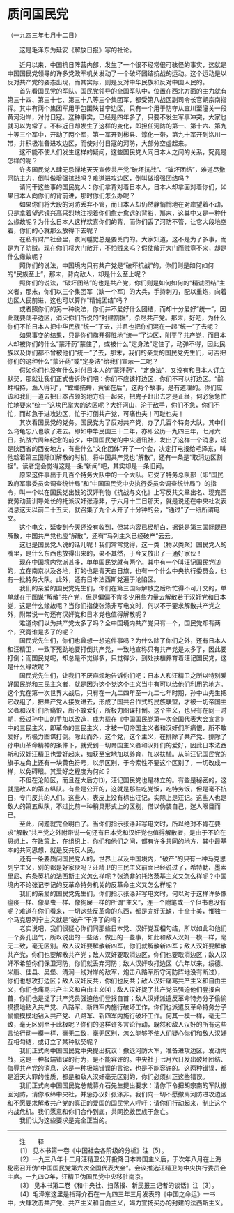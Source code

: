 # 质问国民党  
（一九四三年七月十二日）  
  
　　这是毛泽东为延安《解放日报》写的社论。   
  
　　近月以来，中国抗日阵营内部，发生了一个很不经常很可骇怪的事实，这就是中国国民党领导的许多党政军机关发动了一个破坏团结抗战的运动。这个运动是以反对共产党的姿态出现，而其实际，则是反对中华民族和反对中国人民的。   
　　首先看国民党的军队。国民党领导的全国军队中，位置在西北方面的主力就有第三十四、第三十七、第三十八等三个集团军，都受第八战区副司令长官胡宗南指挥。其中有两个集团军用于包围陕甘宁边区，只有一个用于防守从宜川至潼关一段黄河沿岸，对付日寇。这种事实，已经是四年多了，只要不发生军事冲突，大家也就习以为常了。不料近日却发生了这样的变化，即担任河防的第一、第十六、第九十等三个军中，开动了两个军，第一军开到彬县、淳化一带，第九十军开到洛川一带，并积极准备进攻边区，而使对付日寇的河防，大部分空虚起来。   
　　这不能不使人们发生这样的疑问，这些国民党人同日本人之间的关系，究竟是怎样的呢？   
　　许多国民党人肆无忌惮地天天宣传共产党“破坏抗战”、“破坏团结”，难道尽撤河防主力，倒叫做增强抗战吗？难道进攻边区，倒叫做增强团结吗？   
　　请问干这些事的国民党人：你们拿背对着日本人，日本人却拿面对着你们，如果日本人向你们的背前进，那时你们怎么办呢？   
　　如果你们将大段的河防丢弃不管，而日本人却仍然静悄悄地在对岸望着不动，只是拿着望远镜兴高采烈地注视着你们愈走愈远的背影，那末，这其中又是一种什么缘故呢？为什么日本人这样欢喜你们的背，而你们丢了河防不管，让它大段地空着，你们的心就那么放得下去呢？   
　　在私有财产社会里，夜间睡觉总是要关门的。大家知道，这不是为了多事，而是为了防贼。现在你们将大门敞开，不怕贼来吗？假使敞开大门而贼竟不来，却是什么缘故呢？   
　　照你们的说法，中国境内只有共产党是“破坏抗战”的，你们则是如何如何的“民族至上”，那末，背向敌人，却是什么至上呢？   
　　照你们的说法，“破坏团结”的也是共产党，你们则是如何如何的“精诚团结”主义者，那末，你们以三个集团军（缺一个军）的大兵，手持刺刀，配以重炮，向着边区人民前进，这也可以算作“精诚团结”吗？   
　　或者照你们的另一种说法，你们并不爱好什么团结，而却十分爱好“统一”，因此就要荡平边区，消灭你们所说的“封建割据”，杀尽共产党。那末，好吧，为什么你们不怕日本人把中华民族“统一”了去，并且也把你们混在一起“统一”了去呢？   
　　如果事变的结果，只是你们旗开得胜地“统一”了边区，削平了共产党，而日本人却被你们的什么“蒙汗药”蒙住了，或被什么“定身法”定住了，动弹不得，因此民族以及你们都不曾被他们“统一”了去，那末，我们的亲爱的国民党先生们，可否把你们的这种什么“蒙汗药”或“定身法”给我们宣示一二呢？   
　　假如你们也没有什么对付日本人的“蒙汗药”、“定身法”，又没有和日本人订立默契，那就让我们正式告诉你们吧：你们不应该打边区，你们不可以打边区。“鹬蚌相持，渔人得利”，“螳螂捕蝉，黄雀在后”，这两个故事，是有道理的。你们应该和我们一道去把日本占领的地方统一起来，把鬼子赶出去才是正经，何必急急忙忙地要来“统一”这块巴掌大的边区呢？大好河山，沦于敌手，你们不急，你们不忙，而却急于进攻边区，忙于打倒共产党，可痛也夫！可耻也夫！   
　　其次看国民党的党务。国民党为了反对共产党，办了几百个特务大队，其中什么乌龟忘八也收了进去。即如中华民国三十二年，亦即公历一九四三年，七月六日，抗战六周年纪念的前夕，中国国民党的中央通讯社，发出了这样一个消息，说是陕西省的西安地方，有些什么“文化团体”开了一个会，决定打电报给毛泽东，叫他趁着第三国际⑴解散的时机，将中国共产党也“解散”，还有一条是“取消边区割据”。读者定会觉得这是一条“新闻”吧，其实却是一条旧闻。   
　　原来这件事出于几百个特务大队中的一个大队。它受了特务总队部（即“国民政府军事委员会调查统计局”和“中国国民党中央执行委员会调查统计局”）的指令，叫一个以在国民党出钱的汉奸刊物《抗战与文化》上写反共文章出名、现充西安劳动营训导处长的托派汉奸张涤非，于六月十二日那天，就是说还在中央社发表消息这天以前二十五天，就召集了九个人开了十分钟的会，“通过”了一纸所谓电文。   
　　这个电文，延安到今天还没有收到，但其内容已经明白，据说是第三国际既已解散，中国共产党也应“解散”，还有“马列主义已经破产”云云。   
　　这也是国民党人说的话儿呢！我们常常觉得，这一类（物以类聚）国民党人的嘴里，是什么东西也放得出来的，果不其然，于今又放出了一通好家伙！   
　　现在中国境内党派甚多，单单国民党就有两个。其中有一个叫汪记国民党⑵的，立在南京以及各地，打的也是青天白日旗，也有一个什么中央执行委员会，也有一批特务大队。此外，还有日本法西斯党遍于沦陷区。   
　　我们的亲爱的国民党先生们，你们在第三国际解散之后所忙得不可开交的，单单就在于图谋“解散”共产党，但是偏偏不肯多少用些力量去解散若干汉奸党和日本党，这是什么缘故呢？当你们指使张涤非写电文时，何以不于要求解散共产党之外，附带说一句还有汉奸党和日本党也值得解散呢？   
　　难道你们以为共产党太多了吗？全中国境内共产党只有一个，国民党却有两个，究竟谁是多了的呢？   
　　国民党先生们，你们也曾想一想这件事吗？为什么除了你们之外，还有日本人和汪精卫，一致下死劲地要打倒共产党，一致地宣称只有共产党是太多了，因此要打倒；而国民党呢，却总是不觉得多，只觉得少，到处扶植养育着汪记国民党，这是什么缘故呢？   
　　国民党先生们，让我们不厌麻烦地告诉你们吧：日本人和汪精卫之所以特别爱好国民党和三民主义者，就是因为这个党这个主义当中有可以给他们利用的地方。这个党在第一次世界大战后，只有在一九二四年至一九二七年时期，孙中山先生把它改组了，把共产党人接受进去，形成了国共合作式的民族联盟，才被一切帝国主义者和汉奸们所痛恨，所不敢爱好，所极力图谋打倒。这个主义，也只有在同一时期，经过孙中山的手加以改造，成为载在《中国国民党第一次全国代表大会宣言》中的三民主义，即革命的三民主义，才被一切帝国主义者和汉奸们所痛恨，所不敢爱好，所极力图谋打倒。除此而外，这个党，这个主义，在排除了共产党、排除了孙中山革命精神的条件下，就受到一切帝国主义者和汉奸们的爱好，因此日本法西斯和汉奸汪精卫也爱好起来，如获至宝地加以养育，加以扶植。从前汪记国民党的旗子左角上还有一块黄色符号，以示区别，于今索性不要这个区别了，一切改成一样，以免碍眼。其爱好之程度为何如？   
　　不但在沦陷区，而且在大后方⑶，汪记国民党也是林立的。有些是秘密的，这就是敌人的第五纵队。有些是公开的，这就是那些吃党饭，吃特务饭，但是毫不抗日，专门反共的人们。这些人，表皮上没有标出汪记，实际上是汪记。这些人也是敌人的第五纵队，不过比前一种稍具形式上的区别，借以伪装自己，迷人眼目而已。   
　　至此，问题就完全明白了。当你们指示张涤非写电文时，所以绝对不肯在要求“解散”共产党之外附带说一句还有日本党和汉奸党也值得解散者，是由于不论在思想上，在政策上，在组织上，你们和他们之间，都有许多共同的地方，其中最基本的共同思想，就是反共反人民。   
　　还有一条要质问国民党人的，世界上以及中国境内，“破产”的只有一种马克思列宁主义，别的都是好家伙吗？汪精卫的三民主义前面已经说过了，希特勒、墨索里尼、东条英机的法西斯主义怎么样呢？张涤非的托洛茨基主义又怎么样呢？中国境内不论张记李记的反革命特务机关的反革命主义又怎么样呢？   
　　我们的亲爱的国民党先生们，你们指示张涤非写电文时，何以对于这样许多像瘟疫一样、像臭虫一样、像狗屎一样的所谓“主义”，连一个附笔或一个但书也没有呢？难道在你们看来，一切这些反革命的东西，都是完好无缺，十全十美，惟独一个马克思列宁主义就是“破产”干净了的吗？   
　　老实说吧，我们很疑心你们同那些日本党、汉奸党互相勾结，所以如此和他们一个鼻孔出气，所以说出的一些话，做出的一些事，如此和敌人汉奸一模一样，毫无二致，毫无区别。敌人汉奸要解散新四军，你们就解散新四军；敌人汉奸要解散共产党，你们也要解散共产党；敌人汉奸要取消边区，你们也要取消边区；敌人汉奸不希望你们保卫河防，你们就丢弃河防；敌人汉奸攻打边区（六年以来，绥德、米脂、佳县、吴堡、清涧一线对岸的敌军，炮击八路军所守河防阵地没有断过），你们也想攻打边区；敌人汉奸反共，你们也反共；敌人汉奸痛骂共产主义和自由主义，你们也痛骂共产主义和自由主义⑷；敌人汉奸捉了共产党员强迫他们登报自首，你们也是捉了共产党员强迫他们登报自首；敌人汉奸派遣反革命特务分子偷偷摸摸地钻入共产党、八路军、新四军内施行破坏工作，你们也派遣反革命特务分子偷偷摸摸地钻入共产党、八路军、新四军内施行破坏工作。何其一模一样，毫无二致，毫无区别至于此极呢？你们的这样许多言论行动，既然和敌人汉奸的所有这些言论行动一模一样，毫无二致，毫无区别，怎么能够不使人们疑心你们和敌人汉奸互相勾结，或订立了某种默契呢？   
　　我们正式向中国国民党中央提出抗议：撤退河防大军，准备进攻边区，发动内战，这是一种极端错误的行为，是不能容许的。中央社于七月六日发出破坏团结、侮辱共产党的消息，这是一种极端错误的言论，也是不能容许的。这两种错误，都是滔天大罪的性质，都是和敌人汉奸毫无区别的，你们必须纠正这些错误。   
　　我们正式向中国国民党总裁蒋介石先生提出要求：请你下令把胡宗南的军队撤回河防，请你取缔中央社，并惩办汉奸张涤非。我们向一切不愿撤离河防进攻边区和不愿要求解散共产党的真正的爱国的国民党人呼吁：请你们行动起来，制止这个内战危机。我们愿意和你们合作到底，共同挽救民族于危亡。   
　　我们认为这些要求是完全正当的。   
  
  
------------------  
　　注　　释   
　　〔1〕 见本书第一卷《中国社会各阶级的分析》注〔5〕。   
　　〔2〕一九三八年十二月汪精卫公开投降日本帝国主义后，于次年八月在上海秘密召开伪“中国国民党第六次全国代表大会”。会议推选汪精卫为中央执行委员会主席。一九四○年，汪精卫伪国民党中央移驻南京。   
　　〔3〕 见本书第二卷《和中央社、扫荡报、新民报三记者的谈话》注〔3〕。   
　　〔4〕毛泽东这里是指蒋介石在一九四三年三月发表的《中国之命运》一书中，大肆攻击共产党、共产主义和自由主义，竭力宣扬买办的封建的法西斯主义。   